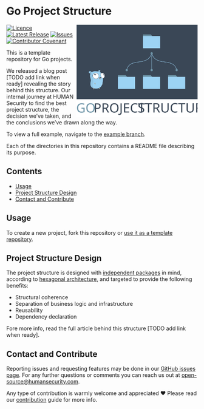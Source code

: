 # Go Project Structure

<img align="right" width="320" alt="go-project-structure-logo" src="https://raw.githubusercontent.com/PerimeterX/go-project-structure/assets/logo.svg">

[![Licence](https://img.shields.io/github/license/perimeterx/go-project-structure)](LICENSE)
[![Latest Release](https://img.shields.io/github/v/release/perimeterx/go-project-structure)](https://github.com/perimeterx/go-project-structure/releases)
[![Issues](https://img.shields.io/github/issues/perimeterx/go-project-structure?logo=github)](https://github.com/perimeterx/go-project-structure/issues)
[![Contributor Covenant](https://img.shields.io/badge/Contributor%20Covenant-2.1-4baaaa.svg)](CODE_OF_CONDUCT.md)

This is a template repository for Go projects.

We released a blog post [TODO add link when ready] revealing the story behind this structure. 
Our internal journey at HUMAN Security to find the best project structure, the decision we’ve taken,
and the conclusions we’ve drawn along the way.

To view a full example, navigate to the [example branch](https://github.com/PerimeterX/go-project-structure/tree/example).

Each of the directories in this repository contains a README file describing its purpose.

## Contents

- [Usage](#usage)
- [Project Structure Design](#project-structure-design)
- [Contact and Contribute](#contact-and-contribute)

## Usage

To create a new project, fork this repository or [use it as a template repository](https://github.com/PerimeterX/go-project-structure/generate).

## Project Structure Design

The project structure is designed with [independent packages](https://medium.com/@avivcarmis/ok-lets-go-three-approaches-to-structuring-go-code-42e2370c3ae5#92df) in mind,
according to [hexagonal architecture](https://en.wikipedia.org/wiki/Hexagonal_architecture_(software)), and targeted to provide the following benefits:
- Structural coherence
- Separation of business logic and infrastructure
- Reusability
- Dependency declaration

Fore more info, read the full article behind this structure [TODO add link when ready].

## Contact and Contribute

Reporting issues and requesting features may be done in our [GitHub issues page](https://github.com/PerimeterX/go-project-structure/issues).
For any further questions or comments you can reach us out at [open-source@humansecurity.com](mailto:open-source@humansecurity.com).

Any type of contribution is warmly welcome and appreciated ❤️
Please read our [contribution](CONTRIBUTING.md) guide for more info.
